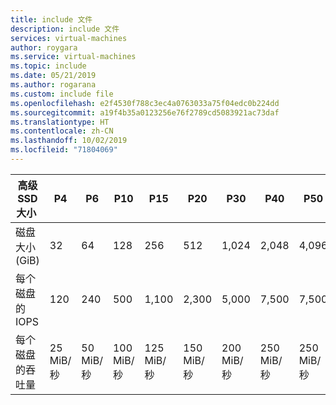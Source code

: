 ```yaml
---
title: include 文件
description: include 文件
services: virtual-machines
author: roygara
ms.service: virtual-machines
ms.topic: include
ms.date: 05/21/2019
ms.author: rogarana
ms.custom: include file
ms.openlocfilehash: e2f4530f788c3ec4a0763033a75f04edc0b224dd
ms.sourcegitcommit: a19f4b35a0123256e76f2789cd5083921ac73daf
ms.translationtype: HT
ms.contentlocale: zh-CN
ms.lasthandoff: 10/02/2019
ms.locfileid: "71804069"
---
```

| 高级 SSD 大小 | P4 | P6 | P10 | P15 | P20 | P30 | P40 | P50 | P60 | P70 | P80 |
|-------------------|----|----|-----|-----|-----|-----|-----|-----|------|------|------|
| 磁盘大小 (GiB) | 32 | 64 | 128 | 256 | 512 | 1,024 | 2,048 | 4,096 | 8,192 | 16,384 | 32,767 |
| 每个磁盘的 IOPS | 120 | 240 | 500 | 1,100 | 2,300 | 5,000 | 7,500 | 7,500 | 16,000 | 18,000 | 20,000 |
| 每个磁盘的吞吐量 | 25 MiB/秒 | 50 MiB/秒 | 100 MiB/秒 | 125 MiB/秒 | 150 MiB/秒 | 200 MiB/秒 | 250 MiB/秒 | 250 MiB/秒| 500 MiB/秒 | 750 MiB/秒 | 900 MiB/秒 |